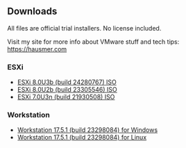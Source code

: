 ## Downloads
All files are official trial installers. No license included.

Visit my site for more info about VMware stuff and tech tips: https://hausmer.com
### ESXi

* [ESXi 8.0U3b (build 24280767) ISO](https://dl.hausmer.com/pub/VMware-VMvisor-Installer-8.0U3b-24280767.iso)
* [ESXi 8.0U2b (build 23305546) ISO](https://dl.hausmer.com/pub/ESXI-8.0U2b.iso)
* [ESXi 7.0U3n (build 21930508) ISO](https://dl.hausmer.com/pub/VMware-VMvisor-Installer-7.0U3n-21930508.iso)

### Workstation

* [Workstation 17.5.1 (build 23298084) for Windows](https://dl.hausmer.com/pub/VMware-workstation-full-17.5.1-23298084.exe)
* [Workstation 17.5.1 (build 23298084) for Linux](https://dl.hausmer.com/pub/VMware-Workstation-Full-17.5.1-23298084.x86_64.bundle)
